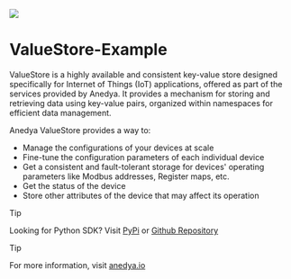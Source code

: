 [<img src="https://img.shields.io/badge/Anedya-Documentation-blue?style=for-the-badge">](https://docs.anedya.io?utm_source=github&utm_medium=link&utm_campaign=github-examples&utm_content=esp32)

# ValueStore-Example

ValueStore is a highly available and consistent key-value store designed specifically for Internet of Things (IoT) applications, offered as part of the services provided by Anedya. It provides a mechanism for storing and retrieving data using key-value pairs, organized within namespaces for efficient data management.

Anedya ValueStore provides a way to:

- Manage the configurations of your devices at scale
- Fine-tune the configuration parameters of each individual device
- Get a consistent and fault-tolerant storage for devices' operating parameters like Modbus addresses, Register maps,   etc.
- Get the status of the device
- Store other attributes of the device that may affect its operation




> [!TIP]
> Looking for Python SDK? Visit [PyPi](https://pypi.org/project/anedya-dev-sdk/) or [Github Repository](https://github.com/anedyaio/anedya-dev-sdk-pyhton)

>[!TIP]
> For more information, visit [anedya.io](https://anedya.io/?utm_source=github&utm_medium=link&utm_campaign=github-examples&utm_content=esp32)
 